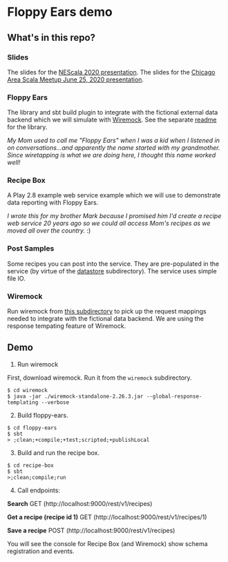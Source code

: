 # Floppy Ears demo

## What's in this repo?

### Slides
The slides for the [NEScala 2020 presentation](./NEScala%202020.pdf).
The slides for the [Chicago Area Scala Meetup June 25, 2020 presentation](./CASE_2020-06-25.pdf).

### Floppy Ears
The library and sbt build plugin to integrate with the fictional external data backend which we will simulate with [Wiremock](http://wiremock.org). See the separate [readme](floppy-ears/README.md) for the library.

_My Mom used to call me "Floppy Ears" when I was a kid when I listened in on conversations...and apparently the name started with my grandmother. Since wiretapping is what we are doing here, I thought this name worked well!_

### Recipe Box
A Play 2.8 example web service example which we will use to demonstrate data reporting with Floppy Ears.

_I wrote this for my brother Mark because I promised him I'd create a recipe web service 20 years ago so we could all access Mom's recipes as we moved all over the country._ :)

### Post Samples
Some recipes you can post into the service. They are pre-populated in the service (by virtue of the [datastore](recipe-box/src/main/datastore/recipes) subdirectory). The service uses simple file IO.

### Wiremock
Run wiremock from [this subdirectory](wiremock) to pick up the request mappings needed to integrate with the fictional data backend. We are using the response tempating feature of Wiremock.

## Demo

1. Run wiremock

First, download wiremock. Run it from the `wiremock` subdirectory.

```
$ cd wiremock
$ java -jar ./wiremock-standalone-2.26.3.jar --global-response-templating --verbose
```

2. Build floppy-ears.


```
$ cd floppy-ears
$ sbt
> ;clean;+compile;+test;scripted;+publishLocal
```

3. Build and run the recipe box.

```
$ cd recipe-box
$ sbt
>;clean;compile;run 
```

4. Call endpoints:

**Search**
GET (http://localhost:9000/rest/v1/recipes)

**Get a recipe (recipe id 1)**
GET (http://localhost:9000/rest/v1/recipes/1)

**Save a recipe**
POST (http://localhost:9000/rest/v1/recipes)

You will see the console for Recipe Box (and Wiremock) show schema registration and events.

